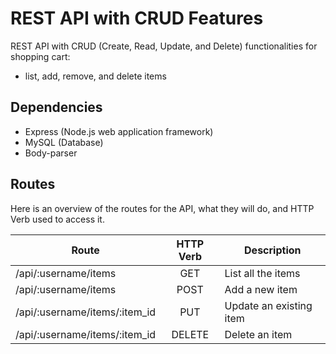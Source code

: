 # REST API with CRUD Features
REST API with CRUD (Create, Read, Update, and Delete) functionalities for shopping cart: 
* list, add, remove, and delete items

Dependencies
------------
* Express (Node.js web application framework)
* MySQL (Database)
* Body-parser
 
Routes
------
Here is an overview of the routes for the API, what they will do, and HTTP Verb used to access it.

|Route                         | HTTP Verb | Description              |
|------------------------------| :-------: | -------------------------|
|/api/:username/items          | GET       | List all the items       |
|/api/:username/items          | POST      | Add a new item           |
|/api/:username/items/:item_id | PUT       | Update an existing item  |
|/api/:username/items/:item_id | DELETE    | Delete an item           |
